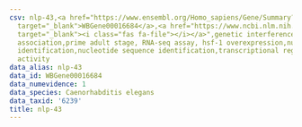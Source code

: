 ```yaml
---
csv: nlp-43,<a href="https://www.ensembl.org/Homo_sapiens/Gene/Summary?db=core;g=WBGene00016684"
  target="_blank">WBGene00016684</a>,<a href="https://www.ncbi.nlm.nih.gov/pubmed/30894454"
  target="_blank"><i class="fas fa-file"></i></a>",genetic interference,functional
  association,prime adult stage, RNA-seq assay, hsf-1 overexpression,nucleotide sequence
  identification,nucleotide sequence identification,transcriptional regulation,up-regulates
  activity
data_alias: nlp-43
data_id: WBGene00016684
data_numevidence: 1
data_species: Caenorhabditis elegans
data_taxid: '6239'
title: nlp-43
---
```

